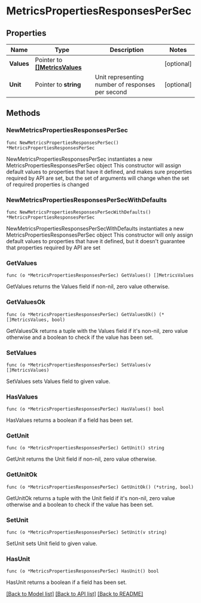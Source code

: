 # MetricsPropertiesResponsesPerSec

## Properties

Name | Type | Description | Notes
------------ | ------------- | ------------- | -------------
**Values** | Pointer to [**[]MetricsValues**](MetricsValues.md) |  | [optional] 
**Unit** | Pointer to **string** | Unit representing number of responses per second | [optional] 

## Methods

### NewMetricsPropertiesResponsesPerSec

`func NewMetricsPropertiesResponsesPerSec() *MetricsPropertiesResponsesPerSec`

NewMetricsPropertiesResponsesPerSec instantiates a new MetricsPropertiesResponsesPerSec object
This constructor will assign default values to properties that have it defined,
and makes sure properties required by API are set, but the set of arguments
will change when the set of required properties is changed

### NewMetricsPropertiesResponsesPerSecWithDefaults

`func NewMetricsPropertiesResponsesPerSecWithDefaults() *MetricsPropertiesResponsesPerSec`

NewMetricsPropertiesResponsesPerSecWithDefaults instantiates a new MetricsPropertiesResponsesPerSec object
This constructor will only assign default values to properties that have it defined,
but it doesn't guarantee that properties required by API are set

### GetValues

`func (o *MetricsPropertiesResponsesPerSec) GetValues() []MetricsValues`

GetValues returns the Values field if non-nil, zero value otherwise.

### GetValuesOk

`func (o *MetricsPropertiesResponsesPerSec) GetValuesOk() (*[]MetricsValues, bool)`

GetValuesOk returns a tuple with the Values field if it's non-nil, zero value otherwise
and a boolean to check if the value has been set.

### SetValues

`func (o *MetricsPropertiesResponsesPerSec) SetValues(v []MetricsValues)`

SetValues sets Values field to given value.

### HasValues

`func (o *MetricsPropertiesResponsesPerSec) HasValues() bool`

HasValues returns a boolean if a field has been set.

### GetUnit

`func (o *MetricsPropertiesResponsesPerSec) GetUnit() string`

GetUnit returns the Unit field if non-nil, zero value otherwise.

### GetUnitOk

`func (o *MetricsPropertiesResponsesPerSec) GetUnitOk() (*string, bool)`

GetUnitOk returns a tuple with the Unit field if it's non-nil, zero value otherwise
and a boolean to check if the value has been set.

### SetUnit

`func (o *MetricsPropertiesResponsesPerSec) SetUnit(v string)`

SetUnit sets Unit field to given value.

### HasUnit

`func (o *MetricsPropertiesResponsesPerSec) HasUnit() bool`

HasUnit returns a boolean if a field has been set.


[[Back to Model list]](../README.md#documentation-for-models) [[Back to API list]](../README.md#documentation-for-api-endpoints) [[Back to README]](../README.md)


